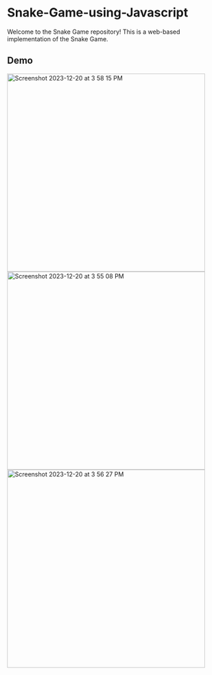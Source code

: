 # Snake-Game-using-Javascript

Welcome to the Snake Game repository! This is a web-based implementation of the Snake Game.



## Demo
<img width="461" alt="Screenshot 2023-12-20 at 3 58 15 PM" src="https://github.com/anuj7862/Snake-Game-using-Javascript/assets/66530079/0ecd1fe2-7323-4004-abb3-ed596633e560">
<img width="461" alt="Screenshot 2023-12-20 at 3 55 08 PM" src="https://github.com/anuj7862/Snake-Game-using-Javascript/assets/66530079/b32ad782-e2b7-4e71-b718-3fbb6655c74b">
<img width="461" alt="Screenshot 2023-12-20 at 3 56 27 PM" src="https://github.com/anuj7862/Snake-Game-using-Javascript/assets/66530079/c7ab3dfc-e2dd-4ec7-b046-bb795b550c3b">
